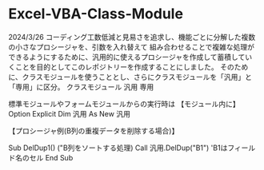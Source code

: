 # Excel-VBA-Class-Module
2024/3/26
コーディング工数低減と見易さを追求し、機能ごとに分解した複数の小さなプロシージャを、引数を入れ替えて
組み合わせることで複雑な処理ができるようにするために、汎用的に使えるプロシージャを作成して蓄積してい
くことを目的としてこのレポジトリーを作成することにしました。
そのために、クラスモジュールを使うこととし、さらにクラスモジュールを「汎用」と「専用」に区分。
クラスモジュール
  汎用
  専用

標準モジュールやフォームモジュールからの実行時は
【モジュール内に】
Option Explicit
Dim 汎用 As New 汎用

【プロシージャ例(B列の重複データを削除する場合)】

Sub DelDup1()
  ("B列をソートする処理)
  Call 汎用.DelDup("B1")  'B1はフィールド名のセル
End Sub

